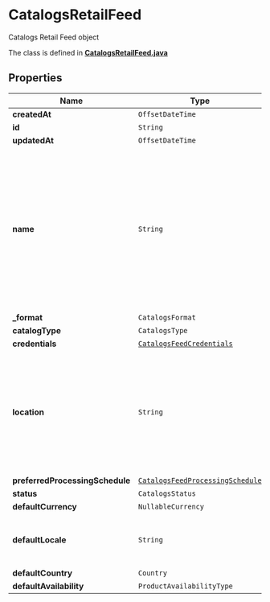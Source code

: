

# CatalogsRetailFeed

Catalogs Retail Feed object

The class is defined in **[CatalogsRetailFeed.java](../../src/main/java/org/openapitools/model/CatalogsRetailFeed.java)**

## Properties

Name | Type | Description | Notes
------------ | ------------- | ------------- | -------------
**createdAt** | `OffsetDateTime` |  | 
**id** | `String` |  | 
**updatedAt** | `OffsetDateTime` |  | 
**name** | `String` | A human-friendly name associated to a given feed. This value is currently nullable due to historical reasons. It is expected to become non-nullable in the future. | 
**_format** | `CatalogsFormat` |  | 
**catalogType** | `CatalogsType` |  | 
**credentials** | [`CatalogsFeedCredentials`](CatalogsFeedCredentials.md) |  | 
**location** | `String` | The URL where a feed is available for download. This URL is what Pinterest will use to download a feed for processing. | 
**preferredProcessingSchedule** | [`CatalogsFeedProcessingSchedule`](CatalogsFeedProcessingSchedule.md) |  | 
**status** | `CatalogsStatus` |  | 
**defaultCurrency** | `NullableCurrency` |  | 
**defaultLocale** | `String` | The locale used within a feed for product descriptions. | 
**defaultCountry** | `Country` |  | 
**defaultAvailability** | `ProductAvailabilityType` |  | 
















